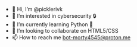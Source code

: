 - 👋 Hi, I’m @picklerivk
- 👀 I’m interested in cybersecurity 🔒
- 🌱 I’m currently learning Python 🐍 
- 💞️ I’m looking to collaborate on HTML5/CSS 
- 📫 How to reach me bot-morty4545@proton.me

<!---
picklerivk/picklerivk is a ✨ special ✨ repository because its `README.md` (this file) appears on your GitHub profile.
You can click the Preview link to take a look at your changes.
--->
